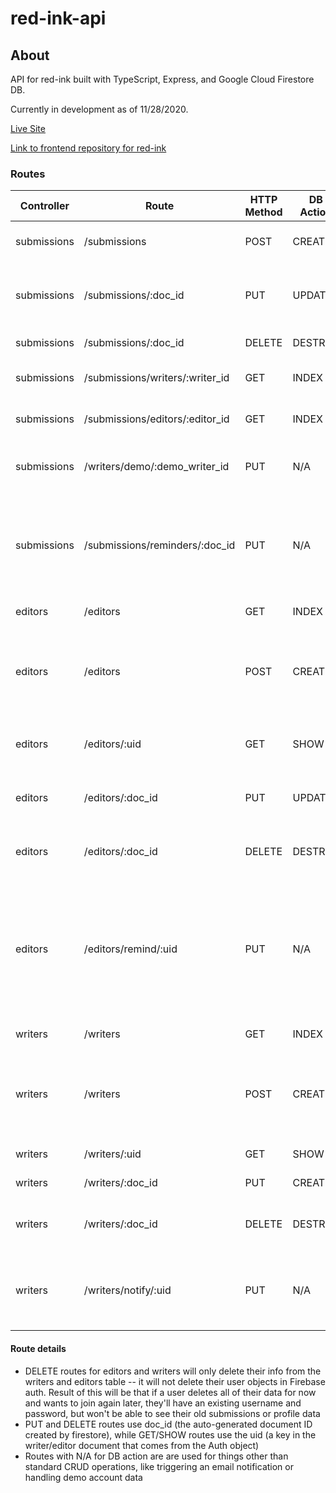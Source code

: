 # red-ink-api
## About

API for red-ink built with TypeScript, Express, and Google Cloud Firestore DB. 

Currently in development as of 11/28/2020.

[Live Site](https://red-ink-writing.com)

[Link to frontend repository for red-ink](https://github.com/samuel-casey/red-ink-frontend)

### Routes


| Controller  | Route                           | HTTP Method | DB Action | Description                                                      |
|-------------|---------------------------------|-------------|-----------|------------------------------------------------------------------|
| submissions | /submissions                    | POST        | CREATE    | Create a new writing submission                                  |
| submissions | /submissions/:doc_id     | PUT         | UPDATE    | Mark a submission as complete or incomplete                      |
| submissions | /submissions/:doc_id     | DELETE      | DESTROY   | Remove a submission                                              |
| submissions | /submissions/writers/:writer_id | GET         | INDEX     | Get all submissions for a writer                                 |
| submissions | /submissions/editors/:editor_id | GET         | INDEX     | Get all submissions for a editor                                 |
| submissions     | /writers/demo/:demo_writer_id                        | PUT        | N/A    | Seed database for a new demo user  |
| submissions     | /submissions/reminders/:doc_id                        | PUT        | N/A    | Update editor reminded status for a submission given its document id  |
| editors     | /editors                        | GET         | INDEX     | Get all editors                                                  |
| editors     | /editors                        | POST        | CREATE    | Create a new editor (passes data from User Auth object as body)  |
| editors     | /editors/:uid                        | GET       | SHOW   | Get data for a single editor profile  |
| editors     | /editors/:doc_id                        | PUT         | UPDATE    | Update an editors profile information
| editors     | /editors/:doc_id                        | DELETE         | DESTROY    | Delete (deactivate) an editor's profile                            |
| editors    | /editors/remind/:uid                        | PUT        | N/A    | Send a reminder email to an editor with given uid that a document they were assigned is waiting edits  |
| writers     | /writers                        | GET       | INDEX   | Get all writers  |
| writers     | /writers                        | POST        | CREATE    | Create a new writer (passes data from User Auth object as body)  |
| writers     | /writers/:uid                        | GET       | SHOW    | Get a writer by ID  |
| writers     | /writers/:doc_id                        | PUT        | CREATE    | Update a writer's info  |
| writers     | /writers/:doc_id                        | DELETE        | DESTROY    | Delete (deactivate) a writer's profile  |
| writers     | /writers/notify/:uid                        | PUT        | N/A    | Notify a writer that their submission has been edited  |

#### Route details

- DELETE routes for editors and writers will only delete their info from the writers and editors table -- it will not delete their user objects in Firebase auth. Result of this will be that if a user deletes all of their data for now and wants to join again later, they'll have an existing username and password, but won't be able to see their old submissions or profile data
- PUT and DELETE routes use doc_id (the auto-generated document ID created by firestore), while GET/SHOW routes use the uid (a key in the writer/editor document that comes from the Auth object)
- Routes with N/A for DB action are are used for things other than standard CRUD operations, like triggering an email notification or handling demo account data